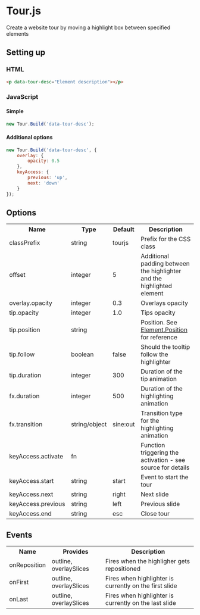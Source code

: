 # Tour.js
Create a website tour by moving a highlight box between specified elements

## Setting up

### HTML
```html
<p data-tour-desc="Element description"></p>
```

### JavaScript

#### Simple
```javascript
new Tour.Build('data-tour-desc');
```

#### Additional options
```javascript
new Tour.Build('data-tour-desc', {
	overlay: {
		opacity: 0.5
	},
	keyAccess: {
		previous: 'up',
		next: 'down'
	}
});
```
## Options

<table>
	<tr>
		<th>Name</th>
		<th>Type</th>
		<th>Default</th>
		<th>Description</th>
	</tr>
	<tr>
		<td>classPrefix</td>
		<td>string</td>
		<td>tourjs</td>
		<td>Prefix for the CSS class</td>
	</tr>
	<tr>
		<td>offset</td>
		<td>integer</td>
		<td>5</td>
		<td>Additional padding between the highlighter and the highlighted element</td>
	</tr>
	<tr>
		<td>overlay.opacity</td>
		<td>integer</td>
		<td>0.3</td>
		<td>Overlays opacity</td>
	</tr>
	<tr>
		<td>tip.opacity</td>
		<td>integer</td>
		<td>1.0</td>
		<td>Tips opacity</td>
	</tr>
	<tr>
		<td>tip.position</td>
		<td>string</td>
		<td></td>
		<td>Position. See <a href="http://mootools.net/docs/more/Element/Element.Position#Element:position">Element.Position</a> for reference</td>
	</tr>
	<tr>
		<td>tip.follow</td>
		<td>boolean</td>
		<td>false</td>
		<td>Should the tooltip follow the highlighter</td>
	</tr>
	<tr>
		<td>tip.duration</td>
		<td>integer</td>
		<td>300</td>
		<td>Duration of the tip animation</td>
	</tr>
	<tr>
		<td>fx.duration</td>
		<td>integer</td>
		<td>500</td>
		<td>Duration of the highlighting animation</td>
	</tr>
	<tr>
		<td>fx.transition</td>
		<td>string/object</td>
		<td>sine:out</td>
		<td>Transition type for the highlighting animation</td>
	</tr>
	<tr>
		<td>keyAccess.activate</td>
		<td>fn</td>
		<td></td>
		<td>Function triggering the activation - see source for details</td>
	</tr>
	<tr>
		<td>keyAccess.start</td>
		<td>string</td>
		<td>start</td>
		<td>Event to start the tour</td>
	</tr>
	<tr>
		<td>keyAccess.next</td>
		<td>string</td>
		<td>right</td>
		<td>Next slide</td>
	</tr>
	<tr>
		<td>keyAccess.previous</td>
		<td>string</td>
		<td>left</td>
		<td>Previous slide</td>
	</tr>
	<tr>
		<td>keyAccess.end</td>
		<td>string</td>
		<td>esc</td>
		<td>Close tour</td>
	</tr>
</table>

## Events
<table>
	<tr>
		<th>Name</th>
		<th>Provides</th>
		<th>Description</th>
	</tr>
	<tr>
		<td>onReposition</td>
		<td>outline, overlaySlices</td>
		<td>Fires when the highligher gets repositioned</td>
	</tr>
	<tr>
		<td>onFirst</td>
		<td>outline, overlaySlices</td>
		<td>Fires when highlighter is currently on the first slide</td>
	</tr>
	<tr>
		<td>onLast</td>
		<td>outline, overlaySlices</td>
		<td>Fires when highlighter is currently on the last slide</td>
	</tr>
</table>
